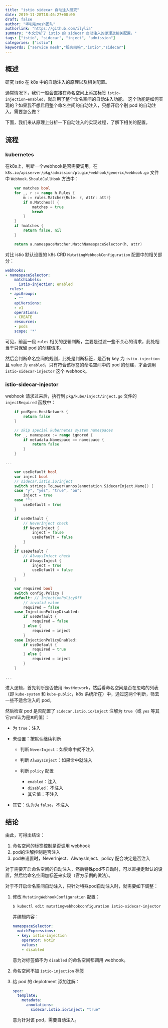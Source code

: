 ```yaml
---
title: "istio sidecar 自动注入研究"
date: 2019-11-28T18:46:27+08:00
draft: false
author: "哗啦啦mesh团队"
authorlink: "https://github.com/ilylia"
summary: "本文分析了 istio 的 sidecar 自动注入的原理及相关配置。"
tags: ["istio", "sidecar", "inject", "admission"]
categories: ["istio"]
keywords: ["service mesh","服务网格","istio","sidecar"]
---
```


## 概述

研究 istio 在 k8s 中的自动注入的原理以及相关配置。

通常情况下，我们一般会直接在命名空间上添加标签 `istio-injection=enabled`，就启用了整个命名空间的自动注入功能。
这个功能是如何实现的？如果我不想启用整个命名空间的自动注入，只想开启个别 pod 的自动注入，需要怎么做？

下面，我们来从原理上分析一下自动注入的实现过程，了解下相关的配置。

<!--more-->

## 流程

### kubernetes

在k8s上，判断一个webhook是否需要调用，在 `k8s.io/apiserver/pkg/admission/plugin/webhook/generic/webhook.go` 文件中 `Webhook.ShouldCallHook` 方法中：

```go
    var matches bool
    for _, r := range h.Rules {
        m := rules.Matcher{Rule: r, Attr: attr}
        if m.Matches() {
            matches = true
            break
        }
    }
    if !matches {
        return false, nil
    }

    return a.namespaceMatcher.MatchNamespaceSelector(h, attr)
```

对比 istio 默认设置的 k8s CRD `MutatingWebhookConfiguration` 配置中的相关部分：

```yml
webhooks:
- namespaceSelector:
    matchLabels:
      istio-injection: enabled
  rules:
  - apiGroups:
    - ""
    apiVersions:
    - v1
    operations:
    - CREATE
    resources:
    - pods
    scope: '*'
```

可见，前面一段 `rules` 相关的逻辑判断，主要是过滤一些不关心的请求，此处相当于只保留 pod 的创建请求。

然后会判断命名空间的规则，此处是判断标签，是否有 key 为 `istio-injection` 且 value 为 `enabled`，只有符合该标签的命名空间中的 pod 的创建，才会调用 `istio-sidecar-injector` 这个 webhook。

### istio-sidecar-injector

webhook 请求过来后，执行到 `pkg/kube/inject/inject.go` 文件的 `injectRequired` 函数中：

```go
    if podSpec.HostNetwork {
        return false
    }

    // skip special kubernetes system namespaces
    for _, namespace := range ignored {
        if metadata.Namespace == namespace {
            return false
        }
    }

...

    var useDefault bool
    var inject bool
    // sidecar.istio.io/inject
    switch strings.ToLower(annos[annotation.SidecarInject.Name]) {
    case "y", "yes", "true", "on":
        inject = true
    case "":
        useDefault = true
    }

    if useDefault {
        // NeverInject check
        if NeverInject {
            inject = false
            useDefault = false
        }
    }
    if useDefault {
        // AlwaysInject check
        if AlwaysInject {
            inject = true
            useDefault = false
        }
    }

    var required bool
    switch config.Policy {
    default: // InjectionPolicyOff
        // invalid value
        required = false
    case InjectionPolicyDisabled:
        if useDefault {
            required = false
        } else {
            required = inject
        }
    case InjectionPolicyEnabled:
        if useDefault {
            required = true
        } else {
            required = inject
        }
    }

...
```

进入逻辑，首先判断是否使用 `HostNetwork`，然后看命名空间是否在忽略的列表（即 `kube-system` 和 `kube-public`，k8s 系统所在）中，通过这两个判断，筛去一些不适合注入的 pod。

然后检查 pod 是否配置了 `sidecar.istio.io/inject` 注解为 `true`（或 `yes` 等其它yml认为是`真`的值）：

- 为 `true`：注入
- 未设置：按默认继续判断

  - 判断 `NeverInject`：如果命中就不注入
  - 判断 `AlwaysInject`：如果命中就注入
  - 判断 `policy` 配置

    - `enabled`：注入
    - `disabled`：不注入
    - 其它值：不注入

- 其它：认为为 `false`，不注入

## 结论

由此，可得出结论：

1. 命名空间的标签控制是否调用 webhook
2. pod的注解控制是否注入
3. pod未设置时，NeverInject、AlwaysInject、policy 配合决定是否注入

对于需要开启命名空间的自动注入，然后特殊pod不自动时，可以直接走默认的设置，然后给命名空间加标签来实现（官方示例的做法）。

对于不开启命名空间自动注入，只针对特殊pod自动注入时，就需要如下调整：

1. 修改 `MutatingWebhookConfiguration` 配置：

    ```bash
    $ kubectl edit mutatingwebhookconfiguration istio-sidecar-injector
    ```

    并编辑内容：

    ```yml
    namespaceSelector:
      matchExpressions:
      - key: istio-injection
        operator: NotIn
        values:
        - disabled
    ```

    意为对标签值不为 `disabled` 的命名空间都调用 webhook。

1. 命名空间不加 `istio-injection` 标签
1. 给 pod 的 deplotment 添加注解：

    ```yml
    spec:
      template:
        metadata:
          annotations:
            sidecar.istio.io/inject: "true"
    ```

    意为针对该 pod，需要自动注入。
